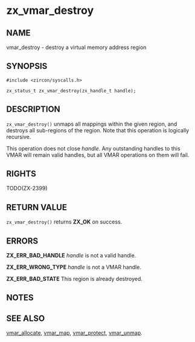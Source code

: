 # zx_vmar_destroy

## NAME

<!-- Updated by update-docs-from-abigen, do not edit. -->

vmar_destroy - destroy a virtual memory address region

## SYNOPSIS

<!-- Updated by update-docs-from-abigen, do not edit. -->

```
#include <zircon/syscalls.h>

zx_status_t zx_vmar_destroy(zx_handle_t handle);
```

## DESCRIPTION

`zx_vmar_destroy()` unmaps all mappings within the given region, and destroys
all sub-regions of the region.  Note that this operation is logically recursive.

This operation does not close *handle*.  Any outstanding handles to this
VMAR will remain valid handles, but all VMAR operations on them will fail.

## RIGHTS

<!-- Updated by update-docs-from-abigen, do not edit. -->

TODO(ZX-2399)

## RETURN VALUE

`zx_vmar_destroy()` returns **ZX_OK** on success.

## ERRORS

**ZX_ERR_BAD_HANDLE**  *handle* is not a valid handle.

**ZX_ERR_WRONG_TYPE**  *handle* is not a VMAR handle.

**ZX_ERR_BAD_STATE**  This region is already destroyed.

## NOTES

## SEE ALSO

[vmar_allocate](vmar_allocate.md),
[vmar_map](vmar_map.md),
[vmar_protect](vmar_protect.md),
[vmar_unmap](vmar_unmap.md).
